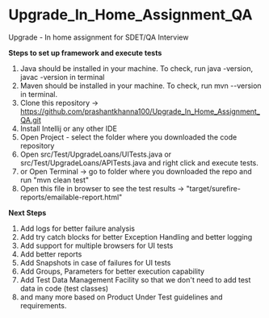 # Upgrade_In_Home_Assignment_QA

Upgrade - In home assignment for SDET/QA Interview

**Steps to set up framework and execute tests**

1. Java should be installed in your machine. To check, run java -version, javac -version in terminal
2. Maven should be installed in your machine. To check, run mvn --version in terminal.
3. Clone this repository -> https://github.com/prashantkhanna100/Upgrade_In_Home_Assignment_QA.git
4. Install Intellij or any other IDE
5. Open Project - select the folder where you downloaded the code repository
6. Open src/Test/UpgradeLoans/UITests.java or src/Test/UpgradeLoans/APITests.java and right click and execute tests.
7. or Open Terminal -> go to folder where you downloaded the repo and run "mvn clean test"
8. Open this file in browser to see the test results -> "target/surefire-reports/emailable-report.html"

**Next Steps**
1. Add logs for better failure analysis
2. Add try catch blocks for better Exception Handling and better logging
3. Add support for multiple browsers for UI tests
4. Add better reports
5. Add Snapshots in case of failures for UI tests
6. Add Groups, Parameters for better execution capability
7. Add Test Data Management Facility so that we don't need to add test data in code (test classes)
8. and many more based on Product Under Test guidelines and requirements.

